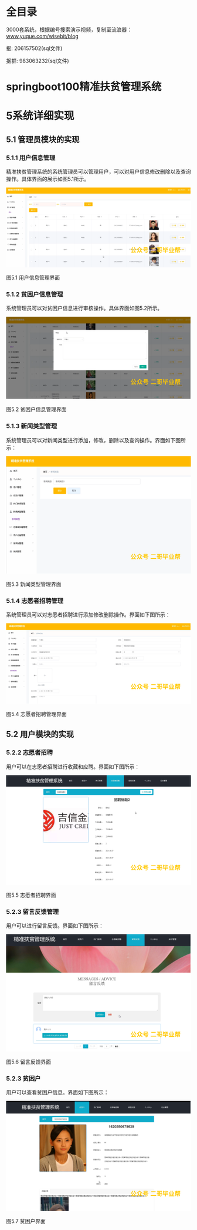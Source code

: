 # 全目录

3000套系统，根据编号搜索演示视频，复制至流浪器：www.yuque.com/wisebit/blog


<p>抠: 206157502(sql文件)</p>
<p>抠群: 983063232(sql文件)</p>


# springboot100精准扶贫管理系统
# 5系统详细实现
## 5.1 管理员模块的实现
### 5.1.1 用户信息管理
精准扶贫管理系统的系统管理员可以管理用户，可以对用户信息修改删除以及查询操作。具体界面的展示如图5.1所示。

![](/md/blog.010.png)

图5.1 用户信息管理界面
### 5.1.2 贫困户信息管理
系统管理员可以对贫困户信息进行审核操作。具体界面如图5.2所示。

![](/md/blog.011.png)

图5.2 贫困户信息管理界面
### 5.1.3 新闻类型管理
系统管理员可以对新闻类型进行添加，修改，删除以及查询操作。界面如下图所示：

![](/md/blog.012.png)

图5.3 新闻类型管理界面
### 5.1.4 志愿者招聘管理
系统管理员可以对志愿者招聘进行添加修改删除操作。界面如下图所示：

![](/md/blog.013.png)

图5.4 志愿者招聘管理界面

## 5.2 用户模块的实现
### 5.2.2 志愿者招聘
用户可以在志愿者招聘进行收藏和应聘。界面如下图所示：

![](/md/blog.014.png)

图5.5 志愿者招聘界面
### 5.2.3 留言反馈管理
用户可以进行留言反馈。界面如下图所示：

![](/md/blog.015.png)

图5.6 留言反馈界面
### 5.2.3 贫困户
用户可以查看贫困户信息。界面如下图所示：


![](/md/blog.016.png)

图5.7 贫困户界面














